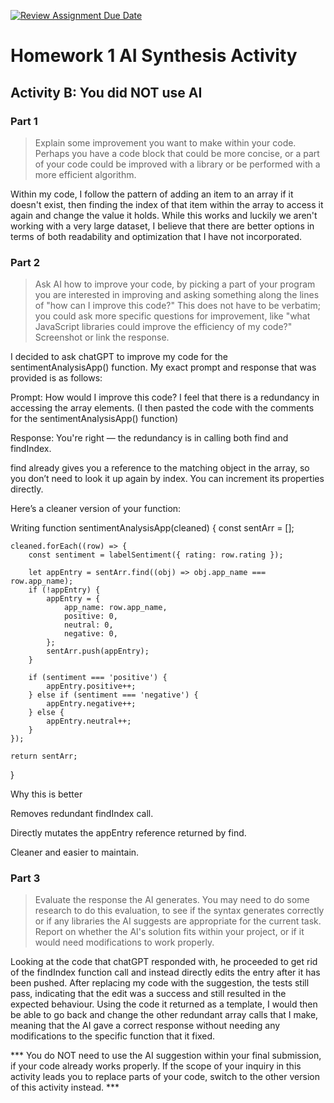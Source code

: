 [![Review Assignment Due Date](https://classroom.github.com/assets/deadline-readme-button-22041afd0340ce965d47ae6ef1cefeee28c7c493a6346c4f15d667ab976d596c.svg)](https://classroom.github.com/a/PA8fMuFu)
# Homework 1 AI Synthesis Activity

## Activity B: You did NOT use AI
### Part 1
> Explain some improvement you want to make within your code. Perhaps you have a code block that could be more concise, or a part of your code could be improved with a library or be performed with a more efficient algorithm.

Within my code, I follow the pattern of adding an item to an array if it doesn't exist, then finding the index of that item within the array to access it again and change the value it holds. While this works and luckily we aren't working with a very large dataset, I believe that there are better options in terms of both readability and optimization that I have not incorporated.


### Part 2
> Ask AI how to improve your code, by picking a part of your program you are interested in improving and asking something along the lines of "how can I improve this code?" This does not have to be verbatim; you could ask more specific questions for improvement, like "what JavaScript libraries could improve the efficiency of my code?" Screenshot or link the response.

I decided to ask chatGPT to improve my code for the sentimentAnalysisApp() function. My exact prompt and response that was provided is as follows:


Prompt: How would I improve this code? I feel that there is a redundancy in accessing the array elements.
(I then pasted the code with the comments for the sentimentAnalysisApp() function)


Response: You're right — the redundancy is in calling both find and findIndex.

find already gives you a reference to the matching object in the array, so you don’t need to look it up again by index. You can increment its properties directly.

Here’s a cleaner version of your function:

Writing
function sentimentAnalysisApp(cleaned) {
    const sentArr = [];

    cleaned.forEach((row) => {
        const sentiment = labelSentiment({ rating: row.rating });

        let appEntry = sentArr.find((obj) => obj.app_name === row.app_name);
        if (!appEntry) {
            appEntry = {
                app_name: row.app_name,
                positive: 0,
                neutral: 0,
                negative: 0,
            };
            sentArr.push(appEntry);
        }

        if (sentiment === 'positive') {
            appEntry.positive++;
        } else if (sentiment === 'negative') {
            appEntry.negative++;
        } else {
            appEntry.neutral++;
        }
    });

    return sentArr;
}

Why this is better

Removes redundant findIndex call.

Directly mutates the appEntry reference returned by find.

Cleaner and easier to maintain.


### Part 3
> Evaluate the response the AI generates. You may need to do some research to do this evaluation, to see if the syntax generates correctly or if any libraries the AI suggests are appropriate for the current task. Report on whether the AI's solution fits within your project, or if it would need modifications to work properly.

Looking at the code that chatGPT responded with, he proceeded to get rid of the findIndex function call and instead directly edits the entry after it has been pushed. After replacing my code with the suggestion, the tests still pass, indicating that the edit was a success and still resulted in the expected behaviour. Using the code it returned as a template, I would then be able to go back and change the other redundant array calls that I make, meaning that the AI gave a correct response without needing any modifications to the specific function that it fixed.

*** You do NOT need to use the AI suggestion within your final submission, if your code already works properly. If the scope of your inquiry in this activity leads you to replace parts of your code, switch to the other version of this activity instead. ***